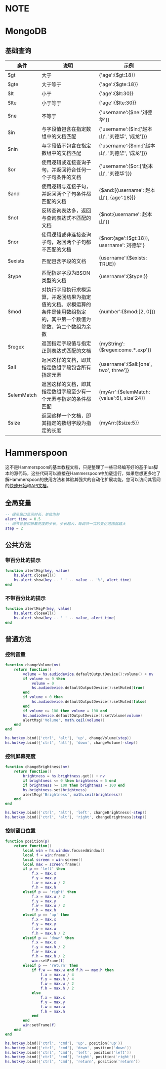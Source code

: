 # NOTE

# MongoDB

## 基础查询

| 条件 | 说明 | 示例             |
|-----|-----|------------------|
|$gt|大于|{'age':{$gt:18}}|
|$gte|大于等于|{'age':{$gte:18}}|
|$lt|小于|{'age':{$lt:30}}|
|$lte|小于等于|{'age':{$lte:30}}|
|$ne|不等于|{'username':{$ne:'刘德华'}}|
|$in|与字段值包含在指定数组中的文档匹配|{'username':{$in:['赵本山', '刘德华', '成龙']}}|
|$nin|与字段值不包含在指定数组中的文档匹配|{'username':{$nin:['赵本山', '刘德华', '成龙']}}|
|$or|使用逻辑或连接查询子句，并返回符合任何一个子句条件的文档|{'username':{$or:['赵本山', '刘德华']}}|
|$and|使用逻辑与连接子句，并返回两个子句条件都匹配的文档|{$and:[{username': 赵本山'}, {age':18}]}|
|$not|反转查询表达多，返回与查询表达式不匹配的文档|{$not:{username': 赵本山'}}|
|$nor|使用逻辑或非连接查询子句，返回两个子句都不匹配的文档|{$nor:{age':{$gt:18}}, username': 刘德华'}|
|$exists|匹配包含字段的文档|{username':{$exists: TRUE}}|
|$type|匹配指定字段为BSON类型的文档|{username':{$type:<BsonType>}}|
|$mod|对执行字段执行求模运算，并返回结果为指定值的文档。求模运算的条件是使用数组指定的，其中第一个数值为除数，第二个数组为余数|{number':{$mod:[2, 0]}}|
|$regex|返回指定字段值与指定正则表达式匹配的文档|{myString':{$regex:come.*.exp'}}|
|$all|返回这样的文档，即其指定数组字段包含所有指定元素|{username':{$all:[one', two', three']}|
|$elemMatch|返回这样的文档，即其指定数组字段至少有一个元素与指定的条件都匹配|{myArr':{$elemMatch:{value':6}, size'24}}|
|$size|返回这样一个文档，即其指定的数组字段为指定的长度|{myArr:{$size:5}}|

# Hammerspoon

这不是Hammerspoon的基本教程文档，只是整理了一些已经编写好的基于lua脚本的源代码，这些代码可以直接在Hammerspoon中加载运行，如果您想更多地了解Hammerspoon的使用方法和体验其强大的自动化扩展功能，您可以访问其官网的[快速开始](http://www.hammerspoon.org/go/)和[API文档](http://www.hammerspoon.org/docs/index.html)。

## 全局变量

``` lua
-- 提示窗口显示时长，单位为秒
alert_time = 0.5
-- 调节音量和屏幕亮度的步长，步长越大，每调节一次的变化范围就越大
step = 2
```

## 公共方法

### 带百分比的提示

``` lua
function alertMsg(key, value)
    hs.alert.closeAll()
    hs.alert.show(key .. ' ' .. value .. '%', alert_time)
end
```

### 不带百分比的提示

``` lua
function alertMsgP(key, value)
    hs.alert.closeAll()
    hs.alert.show(key .. ' ' .. value, alert_time)
end
```

## 普通方法

### 控制音量

``` lua
function changeVolume(nv)
    return function()
        volume = hs.audiodevice.defaultOutputDevice():volume() + nv
        if volume <= 0 then
            volume = 0
            hs.audiodevice.defaultOutputDevice():setMuted(true)
        end
        if volume > 0 then
            hs.audiodevice.defaultOutputDevice():setMuted(false)
        end
        if volume >= 100 then volume = 100 end
        hs.audiodevice.defaultOutputDevice():setVolume(volume)
        alertMsg('Volume', math.ceil(volume))
    end
end

hs.hotkey.bind({'ctrl', 'alt'}, 'up', changeVolume(step))
hs.hotkey.bind({'ctrl', 'alt'}, 'down', changeVolume(-step))
```

### 控制屏幕亮度

``` lua
function changeBrightness(nv)
    return function()
        brightness = hs.brightness.get() + nv
        if brightness <= 0 then brightness = 5 end
        if brightness >= 100 then brightness = 100 end
        hs.brightness.set(brightness)
        alertMsg('Brightness', math.ceil(brightness))
    end
end

hs.hotkey.bind({'ctrl', 'alt'}, 'left', changeBrightness(-step))
hs.hotkey.bind({'ctrl', 'alt'}, 'right', changeBrightness(step))
```

### 控制窗口位置

``` lua
function position(p)
    return function()
        local win = hs.window.focusedWindow()
        local f = win:frame()
        local screen = win:screen()
        local max = screen:frame()
        if p == 'left' then
            f.x = max.x
            f.y = max.y
            f.w = max.w / 2
            f.h = max.h
        elseif p == 'right' then
            f.x = max.w / 2
            f.y = max.y
            f.w = max.w / 2
            f.h = max.h
        elseif p == 'up' then
            f.x = max.x
            f.y = max.y
            f.w = max.w
            f.h = max.h / 2
        elseif p == 'down' then
            f.x = max.x
            f.y = max.h / 2
            f.w = max.w
            f.h = max.h / 2
            win:setFrame(f)
        elseif p == 'return' then
            if f.w == max.w and f.h == max.h then
                f.x = max.w / 4
                f.y = max.h / 4
                f.w = max.w / 2
                f.h = max.h / 2
            else
                f.x = max.x
                f.y = max.y
                f.w = max.w
                f.h = max.h
            end
        end
        win:setFrame(f)
    end
end

hs.hotkey.bind({'ctrl', 'cmd'}, 'up', position('up'))
hs.hotkey.bind({'ctrl', 'cmd'}, 'down', position('down'))
hs.hotkey.bind({'ctrl', 'cmd'}, 'left', position('left'))
hs.hotkey.bind({'ctrl', 'cmd'}, 'right', position('right'))
hs.hotkey.bind({'ctrl', 'cmd'}, 'return', position('return'))
```